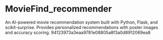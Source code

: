 
# MovieFind_recommender
An AI-powered movie recommendation system built with Python, Flask, and scikit-surprise. Provides personalized recommendations with poster images and accuracy scoring.
 94123973a3eaa9781e08805a8f3a0d8912069ea8
